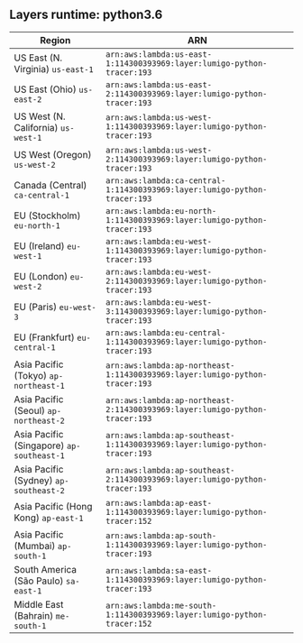 Layers runtime: python3.6
----
| Region | ARN |
| --- | --- |
|US East (N. Virginia)  `us-east-1`|`arn:aws:lambda:us-east-1:114300393969:layer:lumigo-python-tracer:193`|
|US East (Ohio)  `us-east-2`|`arn:aws:lambda:us-east-2:114300393969:layer:lumigo-python-tracer:193`|
|US West (N. California)  `us-west-1`|`arn:aws:lambda:us-west-1:114300393969:layer:lumigo-python-tracer:193`|
|US West (Oregon)  `us-west-2`|`arn:aws:lambda:us-west-2:114300393969:layer:lumigo-python-tracer:193`|
|Canada (Central)  `ca-central-1`|`arn:aws:lambda:ca-central-1:114300393969:layer:lumigo-python-tracer:193`|
|EU (Stockholm)  `eu-north-1`|`arn:aws:lambda:eu-north-1:114300393969:layer:lumigo-python-tracer:193`|
|EU (Ireland)  `eu-west-1`|`arn:aws:lambda:eu-west-1:114300393969:layer:lumigo-python-tracer:193`|
|EU (London)  `eu-west-2`|`arn:aws:lambda:eu-west-2:114300393969:layer:lumigo-python-tracer:193`|
|EU (Paris)  `eu-west-3`|`arn:aws:lambda:eu-west-3:114300393969:layer:lumigo-python-tracer:193`|
|EU (Frankfurt)  `eu-central-1`|`arn:aws:lambda:eu-central-1:114300393969:layer:lumigo-python-tracer:193`|
|Asia Pacific (Tokyo)  `ap-northeast-1`|`arn:aws:lambda:ap-northeast-1:114300393969:layer:lumigo-python-tracer:193`|
|Asia Pacific (Seoul)  `ap-northeast-2`|`arn:aws:lambda:ap-northeast-2:114300393969:layer:lumigo-python-tracer:193`|
|Asia Pacific (Singapore)  `ap-southeast-1`|`arn:aws:lambda:ap-southeast-1:114300393969:layer:lumigo-python-tracer:193`|
|Asia Pacific (Sydney)  `ap-southeast-2`|`arn:aws:lambda:ap-southeast-2:114300393969:layer:lumigo-python-tracer:193`|
|Asia Pacific (Hong Kong)  `ap-east-1`|`arn:aws:lambda:ap-east-1:114300393969:layer:lumigo-python-tracer:152`|
|Asia Pacific (Mumbai)  `ap-south-1`|`arn:aws:lambda:ap-south-1:114300393969:layer:lumigo-python-tracer:193`|
|South America (São Paulo)  `sa-east-1`|`arn:aws:lambda:sa-east-1:114300393969:layer:lumigo-python-tracer:193`|
|Middle East (Bahrain)  `me-south-1`|`arn:aws:lambda:me-south-1:114300393969:layer:lumigo-python-tracer:152`|
